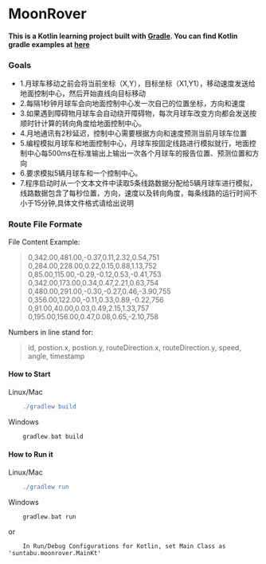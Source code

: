 # MoonRover
**This is a Kotlin learning project built with [Gradle](http://kotlinlang.org/docs/reference/using-gradle.html). You can find Kotlin gradle examples at [here](https://github.com/JetBrains/kotlin-examples/tree/master/gradle/hello-world)**

### Goals
- 1.月球车移动之前会将当前坐标（X,Y），目标坐标（X1,Y1），移动速度发送给地面控制中心，然后开始直线向目标移动
- 2.每隔1秒钟月球车会向地面控制中心发一次自己的位置坐标，方向和速度
- 3.如果遇到障碍物月球车会自动绕开障碍物，每次月球车改变方向都会发送按顺时针计算的转向角度给地面控制中心。
- 4.月地通讯有2秒延迟，控制中心需要根据方向和速度预测当前月球车位置
- 5.编程模拟月球车和地面控制中心，月球车按固定线路进行模拟就行，地面控制中心每500ms在标准输出上输出一次各个月球车的报告位置、预测位置和方向
- 6.要求模拟5辆月球车和一个控制中心。
- 7.程序启动时从一个文本文件中读取5条线路数据分配给5辆月球车进行模拟，线路数据包含了每秒位置，方向，速度以及转向角度，每条线路的运行时间不小于15分钟,具体文件格式请给出说明

### Route File Formate
File Content Example:
> 0,342.00,481.00,-0.37,0.11,2.32,0.54,751
  0,284.00,228.00,0.22,0.15,0.88,1.13,752
  0,85.00,115.00,-0.29,-0.12,0.53,-0.41,753
  0,342.00,173.00,0.34,0.47,2.21,0.63,754
  0,480.00,291.00,-0.30,-0.27,0.46,-3.90,755
  0,356.00,122.00,-0.11,0.33,0.89,-0.22,756
  0,91.00,40.00,0.03,0.49,2.15,1.33,757
  0,195.00,156.00,0.47,0.08,0.65,-2.10,758

Numbers in line stand for:
>id, postion.x, postion.y, routeDirection.x, routeDirection.y, speed, angle, timestamp





#### How to Start
Linux/Mac
``` gradle
	./gradlew build
```
Windows
``` gradle
	gradlew.bat build
```


#### How to Run it
Linux/Mac
``` gradle
	./gradlew run
```
Windows
``` gradle
	gradlew.bat run
```
or
```
	In Run/Debug Configurations for Kotlin, set Main Class as 'suntabu.moonrover.MainKt'
```
